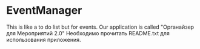 # EventManager
This is like a to do list but for events. Our application is called "Органайзер для Мероприятий 2.0"
Необходимо прочитать README.txt для использования приложения.
